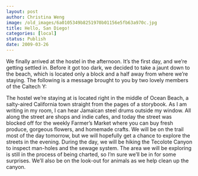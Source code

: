 ```yaml
---
layout: post
author: Christina Weng
image: /old_images/6a0105349b8251970b01156e5fb63a970c.jpg
title: Hello, San Diego!
categories: [local]
status: Publish
date: 2009-03-26
---
```


We finally arrived at the hostel in the afternoon. It’s the
first day, and we’re getting settled in. Before it got too dark, we decided to take a
jaunt down to the beach, which is located only a block and a half away from
where we’re staying. The following is a message brought to you by two lovely
members of the Caltech Y:
 
The hostel we’re staying at is located right in the middle
of Ocean Beach, a salty-aired California town straight from the pages of a storybook. As I am writing in my room, I can hear Jamaican steel drums outside my
window. All along the street are shops and indie cafes, and today the street
was blocked off for the weekly Farmer’s Market where you can buy fresh produce,
gorgeous flowers, and homemade crafts. We will be on the trail most of the day
tomorrow, but we will hopefully get a chance to explore the streets in the evening. During the day, we will be hiking the Tecolote Canyon to inspect
man-holes and the sewage system. The area we will be exploring is still in the process
of being charted, so I’m sure we’ll be in for some surprises. We’ll also be on
the look-out for animals as we help clean up the canyon. 
